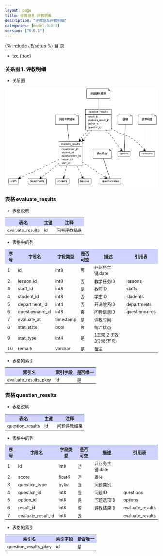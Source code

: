 ```yaml
---
layout: page
title: 评教信息 评教明细
description: "评教信息评教明细"
categories: [model-0.0.1]
version: ["0.0.1"]
---
```

{% include JB/setup %}
 目  录

* toc
{:toc}


### 关系图 1. 评教明细
  * 关系图
  
![评教明细](images/detail_results.png)



### 表格 evaluate_results

  * 表格说明

<table class="table table-bordered table-striped table-condensed">
<tr><th style="background-color:#D0D3FF">表名</th><th style="background-color:#D0D3FF">主键</th><th style="background-color:#D0D3FF">注释</th>  </tr>
<tr><td>evaluate_results</td><td>id</td><td>问卷评教结果</td>  </tr>
</table>

  * 表格中的列

<table class="table table-bordered table-striped table-condensed">
<tr><th style="background-color:#D0D3FF">序号</th><th style="background-color:#D0D3FF">字段名</th><th style="background-color:#D0D3FF">字段类型</th><th style="background-color:#D0D3FF">是否可空</th><th style="background-color:#D0D3FF">描述</th><th style="background-color:#D0D3FF">引用表</th>  </tr>
<tr><td>1</td><td>id</td><td>int8</td><td>否</td><td>非业务主键:date</td><td></td>  </tr>
<tr><td>2</td><td>lesson_id</td><td>int8</td><td>否</td><td>教学任务ID</td><td>lessons</td>  </tr>
<tr><td>3</td><td>staff_id</td><td>int8</td><td>是</td><td>教师ID</td><td>staffs</td>  </tr>
<tr><td>4</td><td>student_id</td><td>int8</td><td>否</td><td>学生ID</td><td>students</td>  </tr>
<tr><td>5</td><td>department_id</td><td>int4</td><td>否</td><td>开课院系ID</td><td>departments</td>  </tr>
<tr><td>6</td><td>questionnaire_id</td><td>int8</td><td>否</td><td>问卷信息ID</td><td>questionnaires</td>  </tr>
<tr><td>7</td><td>evaluate_at</td><td>timestamp</td><td>是</td><td>评教时间</td><td></td>  </tr>
<tr><td>8</td><td>stat_state</td><td>bool</td><td>否</td><td>统计状态</td><td></td>  </tr>
<tr><td>9</td><td>stat_type</td><td>int4</td><td>是</td><td>1正常 2 无效 3异常(互斥)</td><td></td>  </tr>
<tr><td>10</td><td>remark</td><td>varchar</td><td>是</td><td>备注</td><td></td>  </tr>
</table>

 
  * 表格的索引

<table class="table table-bordered table-striped table-condensed">
  <tr>
<th style="background-color:#D0D3FF">索引名</th><th style="background-color:#D0D3FF">索引字段</th><th style="background-color:#D0D3FF">是否唯一</th>  </tr>
<tr><td>evaluate_results_pkey</td><td>id&nbsp;</td><td>是</td>  </tr>
</table>

### 表格 question_results

  * 表格说明

<table class="table table-bordered table-striped table-condensed">
<tr><th style="background-color:#D0D3FF">表名</th><th style="background-color:#D0D3FF">主键</th><th style="background-color:#D0D3FF">注释</th>  </tr>
<tr><td>question_results</td><td>id</td><td>问题评教结果</td>  </tr>
</table>

  * 表格中的列

<table class="table table-bordered table-striped table-condensed">
<tr><th style="background-color:#D0D3FF">序号</th><th style="background-color:#D0D3FF">字段名</th><th style="background-color:#D0D3FF">字段类型</th><th style="background-color:#D0D3FF">是否可空</th><th style="background-color:#D0D3FF">描述</th><th style="background-color:#D0D3FF">引用表</th>  </tr>
<tr><td>1</td><td>id</td><td>int8</td><td>否</td><td>非业务主键:date</td><td></td>  </tr>
<tr><td>2</td><td>score</td><td>float4</td><td>否</td><td>得分</td><td></td>  </tr>
<tr><td>3</td><td>question_type</td><td>bytea</td><td>是</td><td>问题类别</td><td></td>  </tr>
<tr><td>4</td><td>question_id</td><td>int8</td><td>是</td><td>问题ID</td><td>questions</td>  </tr>
<tr><td>5</td><td>option_id</td><td>int8</td><td>是</td><td>问题选项ID</td><td>options</td>  </tr>
<tr><td>6</td><td>result_id</td><td>int8</td><td>否</td><td>评教结果ID</td><td>evaluate_results</td>  </tr>
<tr><td>7</td><td>evaluate_result_id</td><td>int8</td><td>是</td><td></td><td>evaluate_results</td>  </tr>
</table>

 
  * 表格的索引

<table class="table table-bordered table-striped table-condensed">
  <tr>
<th style="background-color:#D0D3FF">索引名</th><th style="background-color:#D0D3FF">索引字段</th><th style="background-color:#D0D3FF">是否唯一</th>  </tr>
<tr><td>question_results_pkey</td><td>id&nbsp;</td><td>是</td>  </tr>
</table>
